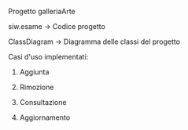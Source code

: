 Progetto galleriaArte


siw.esame -> Codice progetto

ClassDiagram -> Diagramma delle classi del progetto

Casi d'uso implementati:

1) Aggiunta

2) Rimozione

3) Consultazione

4) Aggiornamento
